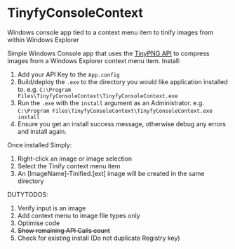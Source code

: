# TinyfyConsoleContext
Windows console app tied to a context menu item to tinify images from within Windows Explorer

Simple Windows Console app that uses the [TinyPNG API](https://tinypng.com/developers) to compress images from a Windows Explorer context menu item.
Install:

1. Add your API Key to the `App.config`
2. Build/deploy the `.exe` to the directory you would like application installed to. e.g. `C:\Program Files\TinyfyConsoleContext\TinyfyConsoleContext.exe`
2. Run the `.exe` with the `install` argument as an Administrator. e.g. `C:\Program Files\TinyfyConsoleContext\TinyfyConsoleContext.exe install`
3. Ensure you get an install success message, otherwise debug any errors and install again.

Once installed Simply:

1. Right-click an image or image selection
2. Select the Tinify context menu item
3. An [ImageName]-Tinified.[ext] image will be created in the same directory

DUTYTODOS:

1. Verify input is an image
2. Add context menu to image file types only
2. Optimise code
3. ~~Show remaining API Calls count~~
4. Check for existing install (Do not duplicate Registry key)


